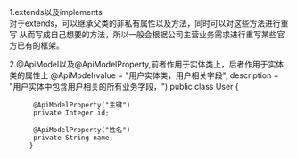 1.extends以及implements   
   对于extends，可以继承父类的非私有属性以及方法，同时可以对这些方法进行重写
   从而写成自己想要的方法，所以一般会根据公司主营业务需求进行重写某些官方已有的框架。

2.@ApiModel以及@ApiModelProperty,前者作用于实体类上，后者作用于实体类的属性上
         @ApiModel(value = "用户实体类，用户相关字段", description = "用户实体中包含用户相关的所有业务字段，")
         public class User {
         
          @ApiModelProperty("主键")
          private Integer id;
         
          @ApiModelProperty("姓名")
          private String name;
         }

   
      
